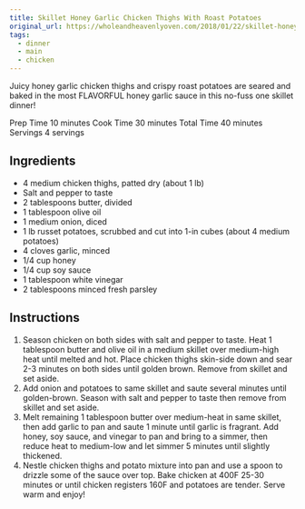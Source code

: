 ```yaml
---
title: Skillet Honey Garlic Chicken Thighs With Roast Potatoes
original_url: https://wholeandheavenlyoven.com/2018/01/22/skillet-honey-garlic-chicken-thighs-roast-potatoes/
tags:
  - dinner
  - main
  - chicken
---
```


Juicy honey garlic chicken thighs and crispy roast potatoes are seared and baked in the most FLAVORFUL honey garlic sauce in this no-fuss one skillet dinner!

Prep Time 10 minutes
Cook Time 30 minutes
Total Time 40 minutes
Servings 4 servings

## Ingredients

* 4 medium chicken thighs, patted dry (about 1 lb)
* Salt and pepper to taste
* 2 tablespoons butter, divided
* 1 tablespoon olive oil
* 1 medium onion, diced
* 1 lb russet potatoes, scrubbed and cut into 1-in cubes (about 4 medium potatoes)
* 4 cloves garlic, minced
* 1/4 cup honey
* 1/4 cup soy sauce
* 1 tablespoon white vinegar
* 2 tablespoons minced fresh parsley

## Instructions

1. Season chicken on both sides with salt and pepper to taste. Heat 1 tablespoon butter and olive oil in a medium skillet over medium-high heat until melted and hot. Place chicken thighs skin-side down and sear 2-3 minutes on both sides until golden brown. Remove from skillet and set aside.
1. Add onion and potatoes to same skillet and saute several minutes until golden-brown. Season with salt and pepper to taste then remove from skillet and set aside.
1. Melt remaining 1 tablespoon butter over medium-heat in same skillet, then add garlic to pan and saute 1 minute until garlic is fragrant. Add honey, soy sauce, and vinegar to pan and bring to a simmer, then reduce heat to medium-low and let simmer 5 minutes until slightly thickened.
1. Nestle chicken thighs and potato mixture into pan and use a spoon to drizzle some of the sauce over top. Bake chicken at 400F 25-30 minutes or until chicken registers 160F and potatoes are tender. Serve warm and enjoy!